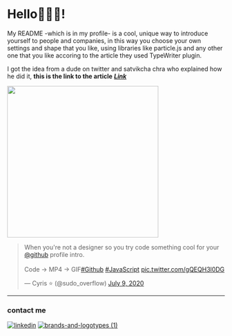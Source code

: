 # Hello👋🏻😃!
My README -which is in my profile- is a cool, unique way to introduce yourself to people and companies, in this way you choose your own settings and shape that you like, using libraries like particle.js and any other one that you like accoring to the article they used TypeWriter plugin.

I got the idea from a dude on twitter and satvikcha chra who explained how he did it, **this is the link to the article**  <a href="https://dev.to/satvikchachra/how-to-add-an-awesome-readme-to-your-github-profile-361n">  ***Link*** </a>

<img src="https://user-images.githubusercontent.com/38424188/87685783-d6241e80-c794-11ea-83cd-699964eb6e0e.png" width="350"/>
<blockquote class="twitter-tweet">
<p lang="en" dir="ltr">When you&#39;re not a designer so you try code something cool for your <a href="https://twitter.com/github?ref_src=twsrc%5Etfw">@github</a> profile intro. <br><br>Code -&gt; MP4 -&gt; GIF<a href="https://twitter.com/hashtag/Github?src=hash&amp;ref_src=twsrc%5Etfw">#Github</a> <a href="https://twitter.com/hashtag/JavaScript?src=hash&amp;ref_src=twsrc%5Etfw">#JavaScript</a> <a href="https://t.co/gQEQH3l0DG">pic.twitter.com/gQEQH3l0DG</a></p>&mdash; Cyris ⭐️ (@sudo_overflow) <a href="https://twitter.com/sudo_overflow/status/1281146411736694784?ref_src=twsrc%5Etfw">July 9, 2020</a></blockquote> 

----
### contact me

[![linkedin](https://user-images.githubusercontent.com/38424188/87664712-ca296400-c776-11ea-80b6-464a29c86aea.png)][1]                        [![brands-and-logotypes (1)](https://user-images.githubusercontent.com/38424188/87664531-71f26200-c776-11ea-9c7e-8df10843d7de.png)][2]


[1]: http://www.linkedin.com/in/nouf-yahya-80b036159
[2]: https://www.instagram.com/nouf.codes/

</p>
